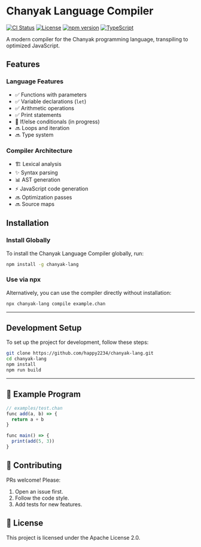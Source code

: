 # Chanyak Language Compiler

[![CI Status](https://img.shields.io/github/actions/workflow/status/happy2234/chanyak-lang/ci.yml)](https://github.com/happy2234/chanyak-lang/actions)
[![License](https://img.shields.io/badge/License-Apache_2.0-blue.svg)](https://opensource.org/licenses/Apache-2.0)
[![npm version](https://img.shields.io/npm/v/chanyak-compiler)](https://npmjs.com/package/chanyak-compiler)
[![TypeScript](https://img.shields.io/badge/TypeScript-4.9%2B-blue)](https://www.typescriptlang.org/)

A modern compiler for the Chanyak programming language, transpiling to optimized JavaScript.

## Features

### Language Features
- ✅ Functions with parameters
- ✅ Variable declarations (`let`)
- ✅ Arithmetic operations
- ✅ Print statements
- 🚧 If/else conditionals (in progress)
- 🔜 Loops and iteration
- 🔜 Type system

### Compiler Architecture
- 🏗️ Lexical analysis
- ✨ Syntax parsing
- 📊 AST generation
- ⚡ JavaScript code generation
- 🔜 Optimization passes
- 🔜 Source maps


## Installation

### Install Globally

To install the Chanyak Language Compiler globally, run:

```bash
npm install -g chanyak-lang
```

### Use via npx

Alternatively, you can use the compiler directly without installation:

```bash
npx chanyak-lang compile example.chan
```

---

## Development Setup

To set up the project for development, follow these steps:

```bash
git clone https://github.com/happy2234/chanyak-lang.git
cd chanyak-lang
npm install
npm run build
```

---



## 📝 Example Program

```javascript
// examples/test.chan
func add(a, b) => {
  return a + b
}

func main() => {
  print(add(5, 3))
}
```

## 🤝 Contributing

PRs welcome! Please:

1. Open an issue first.
2. Follow the code style.
3. Add tests for new features.

## 📜 License

This project is licensed under the Apache License 2.0.
